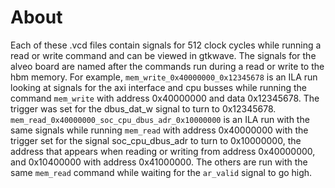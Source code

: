 # About

Each of these .vcd files contain signals for 512 clock cycles while running a read or write command and can be viewed in gtkwave. The signals for the alveo board are named after the commands run during a read or write to the hbm memory. For example, ```mem_write_0x40000000_0x12345678``` is an ILA run looking at signals for the axi interface and cpu busses while running the command ```mem_write``` with address 0x40000000 and data 0x12345678. The trigger was set for the dbus\_dat\_w signal to turn to 0x12345678. ```mem_read_0x40000000_soc_cpu_dbus_adr_0x10000000``` is an ILA run with the same signals while running ```mem_read``` with address 0x40000000 with the trigger set for the signal soc_cpu_dbus_adr to turn to 0x10000000, the address that appears when reading or writing from address 0x40000000, and 0x10400000 with address 0x41000000. The others are run with the same ```mem_read``` command while waiting for the ```ar_valid``` signal to go high.

